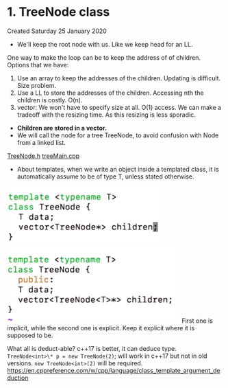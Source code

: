# 1. TreeNode class

Created Saturday 25 January 2020

- We'll keep the root node with us. Like we keep head for an LL.

One way to make the loop can be to keep the address of of children. Options that we have:

1. Use an array to keep the addresses of the children. Updating is difficult. Size problem.
2. Use a LL to store the addresses of the children. Accessing nth the children is costly. O(n).
3. vector: We won't have to specify size at all. O(1) access. We can make a tradeoff with the resizing time. As this resizing is less sporadic.

- **Children are stored in a vector.**
- We will call the node for a tree TreeNode, to avoid confusion with Node from a linked list.

[TreeNode.h](1._TreeNode_class/TreeNode.h)
[treeMain.cpp](1._TreeNode_class/treeMain.cpp)

- About templates, when we write an object inside a templated class, it is automatically assume to be of type T, unless stated otherwise.

![](../../../../../../../../assets/0_index-image-1-24e2a77e.png) ![](../../../../../../../../assets/0_index-image-2-24e2a77e.png)
First one is implicit, while the second one is explicit.
Keep it explicit where it is supposed to be.

What all is deduct-able? c++17 is better, it can deduce type.
`TreeNode<int>\* p = new TreeNode(2)`; will work in c++17 but not in old versions. `new TreeNode<int>(2)` will be required.
<https://en.cppreference.com/w/cpp/language/class_template_argument_deduction>
